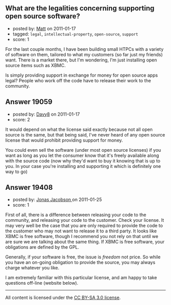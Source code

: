 ## What are the legalities concerning supporting open source software?

- posted by: [Matt](https://stackexchange.com/users/-1/6633-matt) on 2011-01-17
- tagged: `legal`, `intellectual-property`, `open-source`, `support`
- score: 1

For the last couple months, I have been building small HTPCs with a variety of software on them, tailored to what my customers (so far just my friends) want.
There is a market there, but I'm wondering, I'm just installing open source items such as XBMC. 

Is simply providing support in exchange for money for open source apps legal? People who work off the code have to release their work to the community. 


## Answer 19059

- posted by: [Davy8](https://stackexchange.com/users/-1/4912-davy8) on 2011-01-17
- score: 2

It would depend on what the license said exactly because not all open source is the same, but that being said, I've never heard of any open source license that would prohibit providing support for money.  

You could even sell the software (under most open source licenses) if you want as long as you let the consumer know that it's freely available along with the source code (now why they'd want to buy it knowing that is up to you.  In your case you're installing and supporting it which is definitely one way to go)


## Answer 19408

- posted by: [Jonas Jacobson ](https://stackexchange.com/users/-1/6827-jonas-jacobson) on 2011-01-25
- score: 1

First of all, there is a difference between releasing your code to the community, and releasing your code to the customer. Check your license. It may very well be the case that you are only required to provide the code to the customer who may not want to release it to a third party. It looks like XBMC is free software, though I recommend you not rely on that until we are sure we are talking about the same thing. If XBMC is free software, your obligations are defined by the GPL.

Generally, if your software is free, the issue is *freedom* not price. So while you have an on-going obligation to provide the source, you may always charge whatever you like.

I am extremely familiar with this particular license, and am happy to take questions off-line (website below).



---

All content is licensed under the [CC BY-SA 3.0 license](https://creativecommons.org/licenses/by-sa/3.0/).
